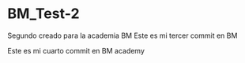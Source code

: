 # BM_Test-2
Segundo creado para la academia BM
Este es mi tercer commit en BM

Este es mi cuarto commit en BM academy